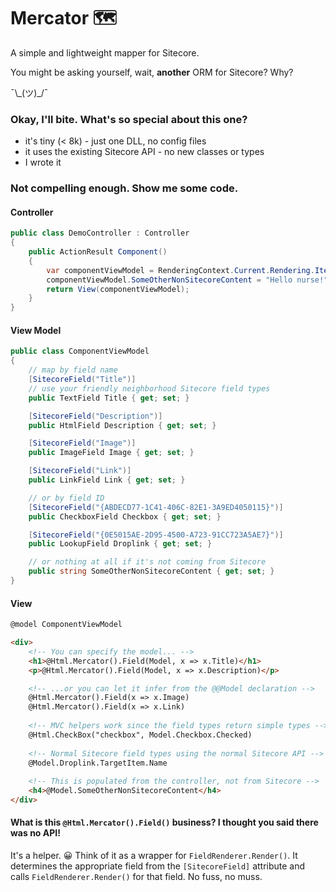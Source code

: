 # Mercator 🗺

A simple and lightweight mapper for Sitecore.

You might be asking yourself, wait, **another** ORM for Sitecore? Why?

¯\\\_(ツ)\_/¯

### Okay, I'll bite. What's so special about this one?

* it's tiny (< 8k) - just one DLL, no config files
* it uses the existing Sitecore API - no new classes or types
* I wrote it

### Not compelling enough. Show me some code.

#### Controller
```csharp
public class DemoController : Controller
{
	public ActionResult Component()
	{
		var componentViewModel = RenderingContext.Current.Rendering.Item.Map<ComponentViewModel>();
		componentViewModel.SomeOtherNonSitecoreContent = "Hello nurse!";
		return View(componentViewModel);
	}
}
```

#### View Model
```csharp
public class ComponentViewModel
{
	// map by field name
	[SitecoreField("Title")]
	// use your friendly neighborhood Sitecore field types
	public TextField Title { get; set; }

	[SitecoreField("Description")]
	public HtmlField Description { get; set; }

	[SitecoreField("Image")]
	public ImageField Image { get; set; }

	[SitecoreField("Link")]
	public LinkField Link { get; set; }

	// or by field ID
	[SitecoreField("{ABDECD77-1C41-406C-82E1-3A9ED4050115}")]
	public CheckboxField Checkbox { get; set; }

	[SitecoreField("{0E5015AE-2D95-4500-A723-91CC723A5AE7}")]
	public LookupField Droplink { get; set; }

	// or nothing at all if it's not coming from Sitecore
	public string SomeOtherNonSitecoreContent { get; set; }
}
```

#### View
```html
@model ComponentViewModel

<div>
	<!-- You can specify the model... -->
	<h1>@Html.Mercator().Field(Model, x => x.Title)</h1>
	<p>@Html.Mercator().Field(Model, x => x.Description)</p>

	<!-- ...or you can let it infer from the @@Model declaration -->
	@Html.Mercator().Field(x => x.Image)
	@Html.Mercator().Field(x => x.Link)
	
	<!-- MVC helpers work since the field types return simple types -->
	@Html.CheckBox("checkbox", Model.Checkbox.Checked)
	
	<!-- Normal Sitecore field types using the normal Sitecore API -->
	@Model.Droplink.TargetItem.Name
	
	<!-- This is populated from the controller, not from Sitecore -->
	<h4>@Model.SomeOtherNonSitecoreContent</h4>
</div>
```

#### What is this `@Html.Mercator().Field()` business? I thought you said there was no API!

It's a helper. 😀 Think of it as a wrapper for `FieldRenderer.Render()`. It determines the appropriate field from the `[SitecoreField]` attribute and calls `FieldRenderer.Render()` for that field. No fuss, no muss.